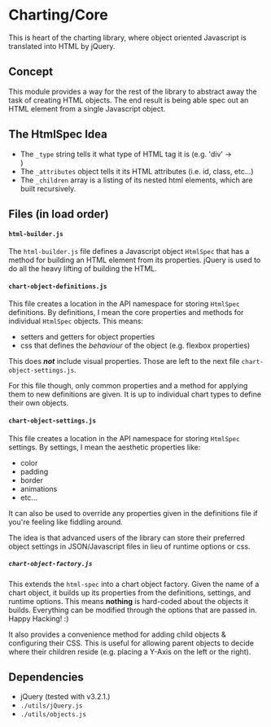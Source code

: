# Charting/Core

This is heart of the charting library, where object oriented Javascript is
translated into HTML by jQuery.

## Concept
This module provides a way for the rest of the library to abstract away the
task of creating HTML objects. The end result is being able spec out an HTML
element from a single Javascript object.


## The HtmlSpec Idea

- The `_type` string tells it what type of HTML tag it is (e.g. 'div' -> <div></div>)
- The `_attributes` object tells it its HTML attributes (i.e. id, class, etc...)
- The `_children` array is a listing of its nested html elements, which are built recursively.

## Files (in load order)

#### `html-builder.js`
The `html-builder.js` file defines a Javascript object `HtmlSpec` that has a 
method for building an HTML element from its properties. jQuery is used to do
all the heavy lifting of building the HTML.

#### `chart-object-definitions.js`
This file creates a location in the API namespace for storing `HtmlSpec` definitions.
By definitions, I mean the core properties and methods for individual `HtmlSpec`
objects.  This means:
- setters and getters for object properties
- css that defines the _behaviour_ of the object (e.g. flexbox properties)

This does ***not*** include visual properties. Those are left to the next file
`chart-object-settings.js`.

For this file though, only common properties and a method for applying them to
new definitions are given. It is up to individual chart types to define their
own objects.

#### `chart-object-settings.js`
This file creates a location in the API namespace for storing `HtmlSpec` settings.
By settings, I mean the aesthetic properties like:
- color
- padding
- border
- animations
- etc...

It can also be used to override any properties given in the definitions file if
you're feeling like fiddling around.

The idea is that advanced users of the library can store their preferred object
settings in JSON/Javascript files in lieu of runtime options or css.

##### `chart-object-factory.js`
This extends the `html-spec` into a chart object factory. Given the name of a
chart object, it builds up its properties from the definitions, settings, and
runtime options. This means **nothing** is hard-coded about the objects it
builds. Everything can be modified through the options that are passed in.
Happy Hacking! :)

It also provides a convenience method for adding child objects & configuring
their CSS. This is useful for allowing parent objects to decide where their
children reside (e.g. placing a Y-Axis on the left or the right).

## Dependencies
- jQuery (tested with v3.2.1.)
- `./utils/jQuery.js`
- `./utils/objects.js`
